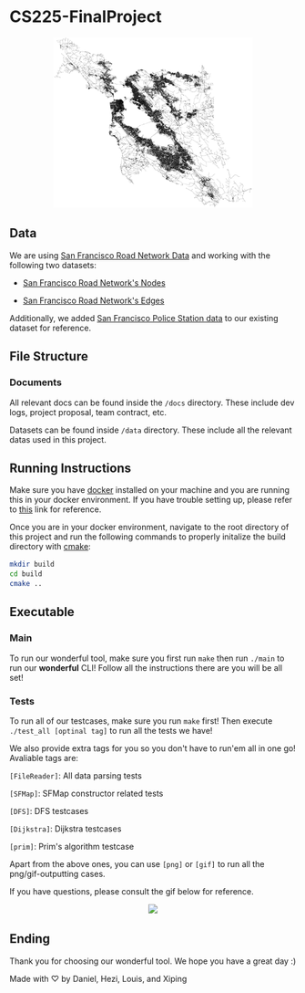# CS225-FinalProject

<p align="center">
    <img src="entry/map-colorpicker.png" width="350"/>
</p>

## Data

We are using [San Francisco Road Network Data](https://www.cs.utah.edu/~lifeifei/SpatialDataset.htm) and working with the following two datasets:

- [San Francisco Road Network's Nodes](https://www.cs.utah.edu/~lifeifei/research/tpq/SF.cnode)

- [San Francisco Road Network's Edges](https://www.cs.utah.edu/~lifeifei/research/tpq/SF.cedge)

Additionally, we added [San Francisco Police Station data](https://data.sfgov.org/Public-Safety/Map-of-Police-Stations-2011-/a9xm-jdem) to our existing dataset for reference.

## File Structure

### Documents

All relevant docs can be found inside the `/docs` directory. These include dev logs, project proposal, team contract, etc.

Datasets can be found inside `/data` directory. These include all the relevant datas used in this project.

## Running Instructions

Make sure you have [docker](www.docker.com) installed on your machine and you are running this in your docker environment. If you have trouble setting up, please refer to [this](https://courses.engr.illinois.edu/cs225/fa2022/resources/own-machine/) link for reference.

Once you are in your docker environment, navigate to the root directory of this project and run the following commands to properly initalize the build directory with [cmake](https://cmake.org/):

```bash
mkdir build
cd build
cmake ..
```

## Executable

### Main

To run our wonderful tool, make sure you first run `make` then run `./main` to run our **wonderful** CLI! Follow all the instructions there are you will be all set!

### Tests

To run all of our testcases, make sure you run `make` first! Then execute `./test_all [optinal tag]` to run all the tests we have! 

We also provide extra tags for you so you don't have to run'em all in one go! Avaliable tags are:

`[FileReader]`: All data parsing tests

`[SFMap]`: SFMap constructor related tests

`[DFS]`: DFS testcases

`[Dijkstra]`: Dijkstra testcases

`[prim]`: Prim's algorithm testcase

Apart from the above ones, you can use `[png]` or `[gif]` to run all the png/gif-outputting cases.

If you have questions, please consult the gif below for reference.

<p align="center">
    <img src="entry/runninginstruction.gif" width="350"/>
</p>

## Ending

Thank you for choosing our wonderful tool. We hope you have a great day :)

Made with ♡ by Daniel, Hezi, Louis, and Xiping

